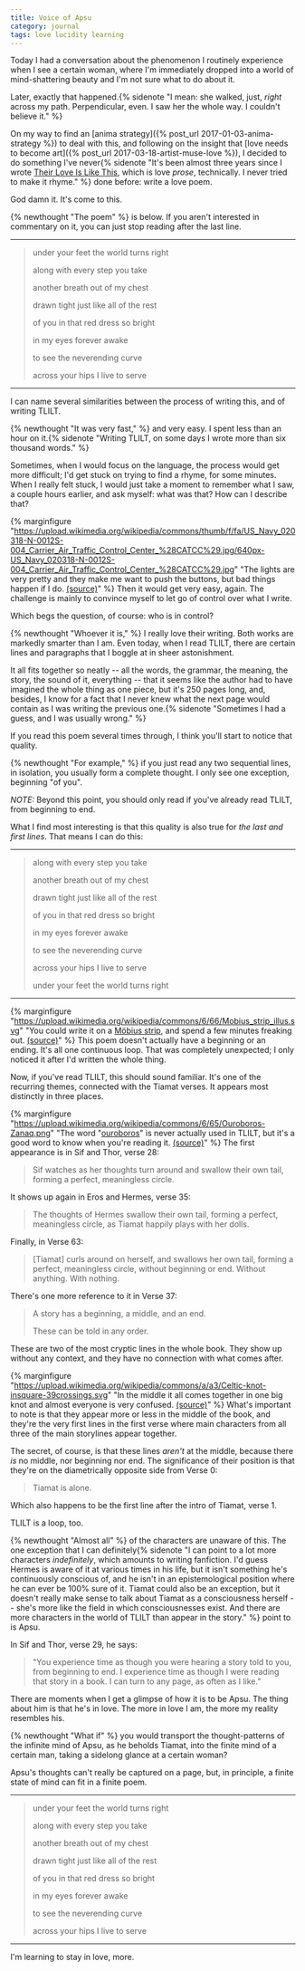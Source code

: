 ```yaml
---
title: Voice of Apsu
category: journal
tags: love lucidity learning
---
```


Today I had a conversation about the phenomenon I routinely experience when I see a certain woman, where I'm immediately dropped into a world of mind-shattering beauty and I'm not sure what to do about it.

Later, exactly that happened.{% sidenote "I mean: she walked, just, *right* across my path. Perpendicular, even. I saw her the whole way. I couldn't believe it." %}

On my way to find an [anima strategy]({% post_url 2017-01-03-anima-strategy %}) to deal with this, and following on the insight that [love needs to become art]({% post_url 2017-03-18-artist-muse-love %}), I decided to do something I've never{% sidenote "It's been almost three years since I wrote [Their Love Is Like This](/tlilt), which is love *prose*, technically. I never tried to make it rhyme." %} done before: write a love poem.

God damn it. It's come to this.

{% newthought "The poem" %} is below. If you aren't interested in commentary on it, you can just stop reading after the last line.

---

> under your feet the world turns right
> 
> along with every step you take
> 
> another breath out of my chest
> 
> drawn tight just like all of the rest
> 
> of you in that red dress so bright
> 
> in my eyes forever awake
> 
> to see the neverending curve
> 
> across your hips I live to serve

---

I can name several similarities between the process of writing this, and of writing TLILT.

{% newthought "It was very fast," %} and very easy. I spent less than an hour on it.{% sidenote "Writing TLILT, on some days I wrote more than six thousand words." %}

Sometimes, when I would focus on the language, the process would get more difficult; I'd get stuck on trying to find a rhyme, for some minutes. When I really felt stuck, I would just take a moment to remember what I saw, a couple hours earlier, and ask myself: what was that? How can I describe that?

{% marginfigure "https://upload.wikimedia.org/wikipedia/commons/thumb/f/fa/US_Navy_020318-N-0012S-004_Carrier_Air_Traffic_Control_Center_%28CATCC%29.jpg/640px-US_Navy_020318-N-0012S-004_Carrier_Air_Traffic_Control_Center_%28CATCC%29.jpg" "The lights are very pretty and they make me want to push the buttons, but bad things happen if I do. [(source)](https://commons.wikimedia.org/wiki/File:US_Navy_020318-N-0012S-004_Carrier_Air_Traffic_Control_Center_(CATCC).jpg)"  %}
Then it would get very easy, again. The challenge is mainly to convince myself to let go of control over what I write.

Which begs the question, of course: who is in control?

{% newthought "Whoever it is," %} I really love their writing. Both works are markedly smarter than I am. Even today, when I read TLILT, there are certain lines and paragraphs that I boggle at in sheer astonishment.

It all fits together so neatly -- all the words, the grammar, the meaning, the story, the sound of it, everything -- that it seems like the author had to have imagined the whole thing as one piece, but it's 250 pages long, and, besides, I know for a fact that I never knew what the next page would contain as I was writing the previous one.{% sidenote "Sometimes I had a guess, and I was usually wrong." %}

If you read this poem several times through, I think you'll start to notice that quality.

{% newthought "For example," %} if you just read any two sequential lines, in isolation, you usually form a complete thought. I only see one exception, beginning "of you".

*NOTE:* Beyond this point, you should only read if you've already read TLILT, from beginning to end.

What I find most interesting is that this quality is also true for *the last and first lines*. That means I can do this:

---

> along with every step you take
> 
> another breath out of my chest
> 
> drawn tight just like all of the rest
> 
> of you in that red dress so bright
> 
> in my eyes forever awake
> 
> to see the neverending curve
> 
> across your hips I live to serve
> 
> under your feet the world turns right

---

{% marginfigure "https://upload.wikimedia.org/wikipedia/commons/6/66/Mobius_strip_illus.svg" "You could write it on a [Möbius strip](https://en.wikipedia.org/wiki/M%C3%B6bius_strip), and spend a few minutes freaking out. [(source)](https://commons.wikimedia.org/wiki/File:Mobius_strip_illus.svg)" %}
This poem doesn't actually have a beginning or an ending. It's all one continuous loop. That was completely unexpected; I only noticed it after I'd written the whole thing.

Now, if you've read TLILT, this should sound familiar. It's one of the recurring themes, connected with the Tiamat verses. It appears most distinctly in three places.

{% marginfigure "https://upload.wikimedia.org/wikipedia/commons/6/65/Ouroboros-Zanaq.png" "The word \"[ouroboros](https://en.wikipedia.org/wiki/Ouroboros)\" is never actually used in TLILT, but it's a good word to know when you're reading it. [(source)](https://commons.wikimedia.org/wiki/File:Ouroboros-Zanaq.png)" %}
The first appearance is in Sif and Thor, verse 28:

> Sif watches as her thoughts turn around and swallow their own tail, forming a perfect, meaningless circle.

It shows up again in Eros and Hermes, verse 35:

> The thoughts of Hermes swallow their own tail, forming a perfect, meaningless circle, as Tiamat happily plays with her dolls.

Finally, in Verse 63:

> [Tiamat] curls around on herself, and swallows her own tail, forming a perfect, meaningless circle, without beginning or end. Without anything. With nothing.

There's one more reference to it in Verse 37:

> A story has a beginning, a middle, and an end.
> 
> These can be told in any order.

These are two of the most cryptic lines in the whole book. They show up without any context, and they have no connection with what comes after.

{% marginfigure "https://upload.wikimedia.org/wikipedia/commons/a/a3/Celtic-knot-insquare-39crossings.svg" "In the middle it all comes together in one big knot and almost everyone is very confused. [(source)](https://commons.wikimedia.org/wiki/File:Celtic-knot-insquare-39crossings.svg)" %}
What's important to note is that they appear more or less in the middle of the book, and they're the very first lines in the first verse where main characters from all three of the main storylines appear together.

The secret, of course, is that these lines *aren't* at the middle, because there *is* no middle, nor beginning nor end. The significance of their position is that they're on the diametrically opposite side from Verse 0:

> Tiamat is alone.

Which also happens to be the first line after the intro of Tiamat, verse 1.

TLILT is a loop, too.

{% newthought "Almost all" %} of the characters are unaware of this. The one exception that I can definitely{% sidenote "I can point to a lot more characters *indefinitely*, which amounts to writing fanfiction. I'd guess Hermes is aware of it at various times in his life, but it isn't something he's continuously conscious of, and he isn't in an epistemological position where he can ever be 100% sure of it. Tiamat could also be an exception, but it doesn't really make sense to talk about Tiamat as a consciousness herself -- she's more like the field in which consciousnesses exist. And there are more characters in the world of TLILT than appear in the story." %} point to is Apsu.

In Sif and Thor, verse 29, he says:

> "You experience time as though you were hearing a story told to you, from beginning to end. I experience time as though I were reading that story in a book. I can turn to any page, as often as I like."

There are moments when I get a glimpse of how it is to be Apsu. The thing about him is that he's in love. The more in love I am, the more my reality resembles his.

{% newthought "What if" %} you would transport the thought-patterns of the infinite mind of Apsu, as he beholds Tiamat, into the finite mind of a certain man, taking a sidelong glance at a certain woman?

Apsu's thoughts can't really be captured on a page, but, in principle, a finite state of mind can fit in a finite poem.

---

> under your feet the world turns right
> 
> along with every step you take
> 
> another breath out of my chest
> 
> drawn tight just like all of the rest
> 
> of you in that red dress so bright
> 
> in my eyes forever awake
> 
> to see the neverending curve
> 
> across your hips I live to serve

---

I'm learning to stay in love, more.
